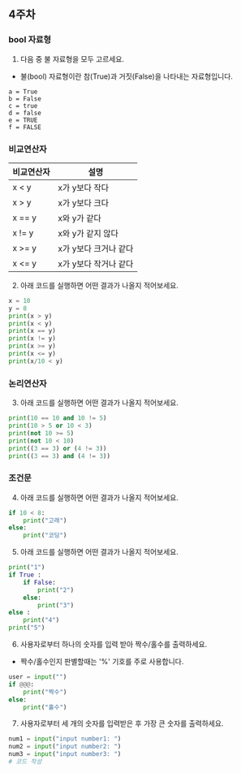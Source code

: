 ## 4주차
### bool 자료형

1. 다음 중 불 자료형을 모두 고르세요.
- 불(bool) 자료형이란 참(True)과 거짓(False)을 나타내는 자료형입니다. 

```
a = True
b = False
c = true
d = false
e = TRUE
f = FALSE
```


### 비교연산자

|비교연산자|설명|    
|-------|---------|
|x < y|x가 y보다 작다|
|x > y|x가 y보다 크다|
|x == y|x와 y가 같다|
|x != y|x와 y가 같지 않다|
|x >= y|x가 y보다 크거나 같다|
|x <= y|x가 y보다 작거나 같다|  


2. 아래 코드를 실행하면 어떤 결과가 나올지 적어보세요.

```python
x = 10 
y = 8
print(x > y)
print(x < y)
print(x == y)
print(x != y)
print(x >= y)
print(x <= y)
print(x/10 < y)
```

### 논리연산자

3. 아래 코드를 실행하면 어떤 결과가 나올지 적어보세요.

```python
print(10 == 10 and 10 != 5)
print(10 > 5 or 10 < 3)
print(not 10 >= 5)
print(not 10 < 10)
print((3 == 3) or (4 != 3))
print((3 == 3) and (4 != 3))
```

### 조건문

4.  아래 코드를 실행하면 어떤 결과가 나올지 적어보세요.

```python
if 10 < 8:
    print("고래")
else:
    print("코딩")
```


5. 아래 코드를 실행하면 어떤 결과가 나올지 적어보세요.

```python
print("1")
if True :
    if False:
        print("2")
    else:
        print("3")
else :
    print("4")
print("5")
```


6. 사용자로부터 하나의 숫자를 입력 받아 짝수/홀수를 출력하세요.
- 짝수/홀수인지 판별할때는 '%' 기호를 주로 사용합니다.

```python
user = input("")
if @@@:
    print("짝수")
else:
    print("홀수")
```


7. 사용자로부터 세 개의 숫자를 입력받은 후 가장 큰 숫자를 출력하세요.

```python
num1 = input("input number1: ")
num2 = input("input number2: ")
num3 = input("input number3: ")
# 코드 작성
```
